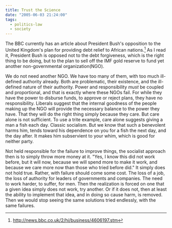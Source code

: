 ```yaml
---
title: Trust the Science
date: "2005-06-03 21:24:00"
tags:
  - politics-law
  - society
---
```

The BBC currently has an article about President Bush's opposition
to the United Kingdom's plan for providing debt relief to African
nations.[^1] As I read it, President Bush is opposed not to the
debt forgiveness, which is the right thing to be doing, but to
the plan to sell off the IMF gold reserve to fund yet another
non-governmental organization(NGO).

We do not need another NGO.  We have too many of them, with
too much ill-defined authority already.  Both are problematic,
their existence, and the ill-defined nature of their authority.
Power and responsibility *must* be coupled and proportional,
and that is exactly where these NGOs fail.  For while they have
the power to disburse funds, to approve or reject plans, they have
no responsibility.  Liberals suggest that the internal goodness
of the people making up the NGO will provide the necessary balance
to the power they have.  That they will do the right thing simply
because they care.  But care alone is not sufficient.  To use a
trite example, care alone suggests giving a man a fish each day.
Classic socialism.  But we know that such a benevolent harms him,
tends toward his dependence on you for a fish the next day, and
the day after.  It makes him subservient to your whim, which is
good for neither party.

Not held responsible for the failure to improve things, the
socialist approach then is to simply throw more money at it.
"Yes, I know this did not work before, but it will now, because
we will spend more to make it work, and because we care more now
than those who tried before did."  It simply does not hold true.
Rather, with failure should come some cost.  The loss of a job,
the loss of authority for leaders of governments and companies.
The need to work harder, to suffer, for men.  Then the realization
is forced on one that a given idea simply does not work, try another.
Or if it does not, then at least the ability to implement that idea,
and in doing so cause harm, is removed.  Then we would stop seeing
the same solutions tried endlessly, with the same failures.

[^1]: http://news.bbc.co.uk/2/hi/business/4606197.stm


